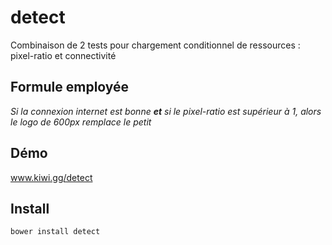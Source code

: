 detect
======

Combinaison de 2 tests pour chargement conditionnel de ressources : pixel-ratio et connectivité

## Formule employée

_Si la connexion internet est bonne **et** si le pixel-ratio est supérieur à 1, alors le logo de 600px remplace le petit_

## Démo

www.kiwi.gg/detect

## Install

`bower install detect`


